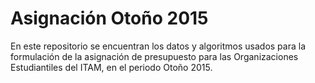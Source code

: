 # Asignación Otoño 2015

En este repositorio se encuentran los datos y algoritmos usados para la formulación de la asignación de presupuesto para las Organizaciones Estudiantiles del ITAM, en el periodo Otoño 2015.
